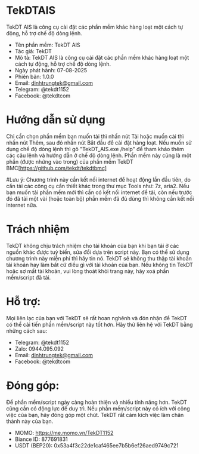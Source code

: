 # TekDTAIS
TekDT AIS là công cụ cài đặt các phần mềm khác hàng loạt một cách tự động, hỗ trợ chế độ dòng lệnh.
- Tên phần mềm: TekDT AIS
- Tác giả: TekDT
- Mô tả: TekDT AIS là công cụ cài đặt các phần mềm khác hàng loạt một cách tự động, hỗ trợ chế độ dòng lệnh.
- Ngày phát hành: 07-08-2025
- Phiên bản: 1.0.0
- Email: dinhtrungtek@gmail.com
- Telegram: @tekdt1152
- Facebook: @tekdtcom

# Hướng dẫn sử dụng
Chỉ cần chọn phần mềm bạn muốn tải thì nhấn nút Tải hoặc muốn cài thì nhấn nút Thêm, sau đó nhấn nút Bắt đầu để cài đặt hàng loạt. Nếu muốn sử dụng chế độ dòng lệnh thì gõ "TekDT_AIS.exe /help" để tham khảo thêm các câu lệnh và hướng dẫn ở chế độ dòng lệnh.
Phần mềm này cũng là một phần (được nhứng vào trong) của phần mềm TekDT BMC[https://github.com/tekdt/tekdtbmc]

#Lưu ý: Chương trình này cần kết nối internet để hoạt động lần đầu tiên, do cần tải các công cụ cần thiết khác trong thư mục Tools như: 7z, aria2. Nếu bạn muốn tải phần mềm mới thì cần có kết nối internet để tải, còn nếu trước đó đã tải một vài (hoặc toàn bộ) phần mềm đã đủ dùng thì không cần kết nối internet nữa.

# Trách nhiệm
TekDT không chịu trách nhiệm cho tài khoản của bạn khi bạn tải ở các nguồn khác được tuỳ biến, sửa đổi dựa trên script này. Bạn có thể sử dụng chương trình này miễn phí thì hãy tin nó. TekDT sẽ không thu thập tài khoản tài khoản hay làm bất cứ điều gì với tài khoản của bạn.
Nếu không tin TekDT hoặc sợ mất tài khoản, vui lòng thoát khỏi trang này, hãy xoá phần mềm/script đã tải.

# Hỗ trợ:
Mọi liên lạc của bạn với TekDT sẽ rất hoan nghênh và đón nhận để TekDT có thể cải tiến phần mềm/script này tốt hơn. Hãy thử liên hệ với TekDT bằng những cách sau:
- Telegram: @tekdt1152
- Zalo: 0944.095.092
- Email: dinhtrungtek@gmail.com
- Facebook: @tekdtcom

# Đóng góp:
Để phần mềm/script ngày càng hoàn thiện và nhiều tính năng hơn. TekDT cũng cần có động lực để duy trì. Nếu phần mềm/script này có ích với công việc của bạn, hãy đóng góp một chút. TekDT rất cảm kích việc làm chân thành này của bạn.
- MOMO: https://me.momo.vn/TekDT1152
- Biance ID: 877691831
- USDT (BEP20): 0x53a4f3c22de1caf465ee7b5b6ef26aed9749c721

